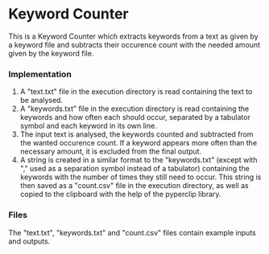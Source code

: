 # Keyword Counter
This is a Keyword Counter which extracts keywords from a text as given by a keyword file and subtracts their occurence count with the needed amount given by the keyword file.

### Implementation ###
1. A "text.txt" file in the execution directory is read containing the text to be analysed.
2. A "keywords.txt" file in the execution directory is read containing the keywords and how often each should occur, separated by a tabulator symbol and each keyword in its own line.
3. The input text is analysed, the keywords counted and subtracted from the wanted occurence count. If a keyword appears more often than the necessary amount, it is excluded from the final output.
4. A string is created in a similar format to the "keywords.txt" (except with "," used as a separation symbol instead of a tabulator) containing the keywords with the number of times they still need to occur. This string is then saved as a "count.csv" file in the execution directory, as well as copied to the clipboard with the help of the pyperclip library.

### Files ###
The "text.txt", "keywords.txt" and "count.csv" files contain example inputs and outputs.

